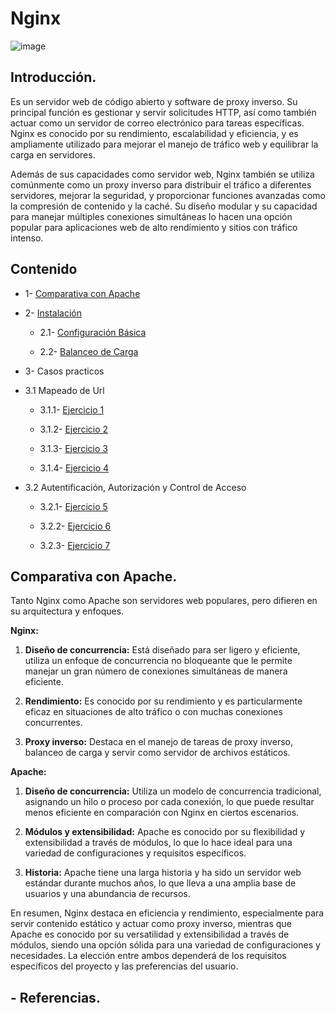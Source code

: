 # Nginx

![image](https://github.com/Scosrom/Servicios-en-red/assets/114906778/437ce162-f5f3-4f30-a56f-958b46dd4bb3)

## Introducción.

Es un servidor web de código abierto y software de proxy inverso. Su principal función es gestionar y servir solicitudes HTTP, así como también actuar como un servidor de correo electrónico para tareas específicas. Nginx es conocido por su rendimiento, escalabilidad y eficiencia, y es ampliamente utilizado para mejorar el manejo de tráfico web y equilibrar la carga en servidores.

Además de sus capacidades como servidor web, Nginx también se utiliza comúnmente como un proxy inverso para distribuir el tráfico a diferentes servidores, mejorar la seguridad, y proporcionar funciones avanzadas como la compresión de contenido y la caché. Su diseño modular y su capacidad para manejar múltiples conexiones simultáneas lo hacen una opción popular para aplicaciones web de alto rendimiento y sitios con tráfico intenso.

## Contenido

* 1- [Comparativa con Apache](comparativa.md)

* 2- [Instalación](nginx-ins.md)

   * 2.1- [Configuración Básica](configba.md)
   
   * 2.2- [Balanceo de Carga](bcarga.md)
      
* 3- Casos practicos

* 3.1 Mapeado de Url

   * 3.1.1- [Ejercicio 1](ejer/ejer1.md)
   
   * 3.1.2- [Ejercicio 2](ejer/ejer2.md)
   
   * 3.1.3- [Ejercicio 3](ejer/ejer3.md)
   
   * 3.1.4- [Ejercicio 4](ejer/ejer4.md)
      
* 3.2 Autentificación, Autorización y Control de Acceso

   * 3.2.1- [Ejercicio 5](ejer/ejer5.md)
      
   * 3.2.2- [Ejercicio 6](ejer/ejer6.md)
      
   * 3.2.3- [Ejercicio 7](ejer/ejer7.md)

## Comparativa con Apache.

Tanto Nginx como Apache son servidores web populares, pero difieren en su arquitectura y enfoques.

**Nginx:**

1. **Diseño de concurrencia:** Está diseñado para ser ligero y eficiente, utiliza un enfoque de concurrencia no bloqueante que le permite manejar un gran número de conexiones simultáneas de manera eficiente.

2. **Rendimiento:** Es conocido por su rendimiento y es particularmente eficaz en situaciones de alto tráfico o con muchas conexiones concurrentes.

3. **Proxy inverso:** Destaca en el manejo de tareas de proxy inverso, balanceo de carga y servir como servidor de archivos estáticos.

**Apache:**

1. **Diseño de concurrencia:** Utiliza un modelo de concurrencia tradicional, asignando un hilo o proceso por cada conexión, lo que puede resultar menos eficiente en comparación con Nginx en ciertos escenarios.

2. **Módulos y extensibilidad:** Apache es conocido por su flexibilidad y extensibilidad a través de módulos, lo que lo hace ideal para una variedad de configuraciones y requisitos específicos.

3. **Historia:** Apache tiene una larga historia y ha sido un servidor web estándar durante muchos años, lo que lleva a una amplia base de usuarios y una abundancia de recursos.

En resumen, Nginx destaca en eficiencia y rendimiento, especialmente para servir contenido estático y actuar como proxy inverso, mientras que Apache es conocido por su versatilidad y extensibilidad a través de módulos, siendo una opción sólida para una variedad de configuraciones y necesidades. La elección entre ambos dependerá de los requisitos específicos del proyecto y las preferencias del usuario.


## - Referencias.
